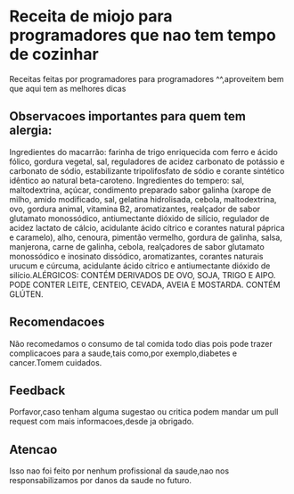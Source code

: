 # Receita de miojo para programadores que nao tem tempo de cozinhar
Receitas feitas por programadores para programadores ^^,aproveitem bem que aqui tem as melhores dicas 

## Observacoes importantes para quem tem alergia:
Ingredientes do macarrão: farinha de trigo enriquecida com ferro e ácido fólico, gordura vegetal, sal, reguladores de acidez carbonato de potássio e carbonato de sódio, estabilizante tripolifosfato de sódio e corante sintético idêntico ao natural beta-caroteno. Ingredientes do tempero: sal, maltodextrina, açúcar, condimento preparado sabor galinha (xarope de milho, amido modificado, sal, gelatina hidrolisada, cebola, maltodextrina, ovo, gordura animal, vitamina B2, aromatizantes, realçador de sabor glutamato monossódico, antiumectante dióxido de silício, regulador de acidez lactato de cálcio, acidulante ácido cítrico e corantes natural páprica e caramelo), alho, cenoura, pimentão vermelho, gordura de galinha, salsa, manjerona, carne de galinha, cebola, realçadores de sabor glutamato monossódico e inosinato dissódico, aromatizantes, corantes naturais urucum e cúrcuma, acidulante ácido cítrico e antiumectante dióxido de silício.ALÉRGICOS: CONTÉM DERIVADOS DE OVO, SOJA, TRIGO E AIPO. PODE CONTER LEITE, CENTEIO, CEVADA, AVEIA E MOSTARDA. CONTÉM GLÚTEN.

## Recomendacoes
Não recomedamos o consumo de tal comida todo dias pois pode trazer complicacoes para a saude,tais como,por exemplo,diabetes e cancer.Tomem cuidados.

## Feedback
Porfavor,caso tenham alguma sugestao ou critica podem mandar um pull request com mais informacoes,desde ja obrigado.

## Atencao
Isso nao foi feito por nenhum profissional da saude,nao nos responsabilizamos por danos da saude no futuro.
